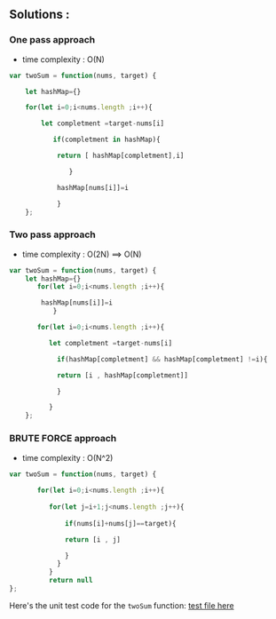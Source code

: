 ## Solutions :

 
### One pass approach 

- time complexity : O(N)

```js
var twoSum = function(nums, target) {

    let hashMap={}

    for(let i=0;i<nums.length ;i++){

        let completment =target-nums[i]

           if(completment in hashMap){

            return [ hashMap[completment],i]

               }

            hashMap[nums[i]]=i

            }
    };
```
### Two pass approach 

- time complexity : O(2N) ==> O(N)

```js
var twoSum = function(nums, target) {
    let hashMap={}
       for(let i=0;i<nums.length ;i++){

        hashMap[nums[i]]=i
           }

       for(let i=0;i<nums.length ;i++){

          let completment =target-nums[i]

            if(hashMap[completment] && hashMap[completment] !=i){

            return [i , hashMap[completment]]

            }

          }
    };
```


### BRUTE FORCE approach

- time complexity : O(N^2)

```js
var twoSum = function(nums, target) {
         
       for(let i=0;i<nums.length ;i++){
         
          for(let j=i+1;j<nums.length ;j++){
          
              if(nums[i]+nums[j]==target){

              return [i , j]

              }
            }
          }
          return null
};
```



Here's the unit test code for the `twoSum` function:  [test file here](./twoSum.test.js)